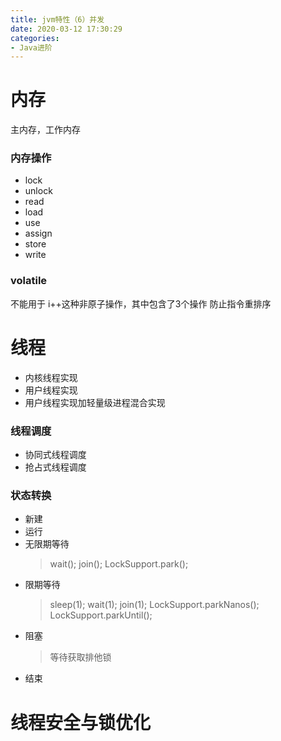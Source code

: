 ```yaml
---
title: jvm特性（6）并发
date: 2020-03-12 17:30:29
categories:
- Java进阶
---
```



# 内存
<!--more-->
主内存，工作内存

### 内存操作
* lock
* unlock
* read
* load
* use
* assign
* store
* write


### volatile
不能用于 i++这种非原子操作，其中包含了3个操作
防止指令重排序

# 线程
* 内核线程实现
* 用户线程实现
* 用户线程实现加轻量级进程混合实现

### 线程调度
* 协同式线程调度
* 抢占式线程调度

### 状态转换
* 新建
* 运行
* 无限期等待
    > wait(); join(); LockSupport.park();
* 限期等待
    > sleep(1); wait(1); join(1); LockSupport.parkNanos(); LockSupport.parkUntil();
* 阻塞
    > 等待获取排他锁
* 结束


# 线程安全与锁优化